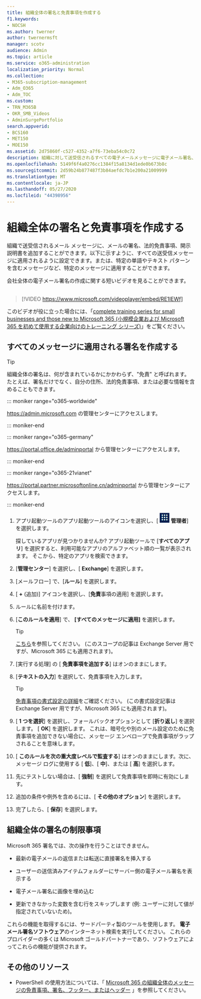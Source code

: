 ```yaml
---
title: 組織全体の署名と免責事項を作成する
f1.keywords:
- NOCSH
ms.author: twerner
author: twernermsft
manager: scotv
audience: Admin
ms.topic: article
ms.service: o365-administration
localization_priority: Normal
ms.collection:
- M365-subscription-management
- Adm_O365
- Adm_TOC
ms.custom:
- TRN_M365B
- OKR_SMB_Videos
- AdminSurgePortfolio
search.appverid:
- BCS160
- MET150
- MOE150
ms.assetid: 2d75860f-c527-4352-a7f6-73eba54c0c72
description: 組織に対して送受信されるすべての電子メールメッセージに電子メール署名、法的免責事項、または開示ステートメントを追加する方法について説明します。
ms.openlocfilehash: 5149f6f4a0276cc1384f15a8134d1ede0b673b8c
ms.sourcegitcommit: 2d59b24b877487f3b84aefdc7b1e200a21009999
ms.translationtype: MT
ms.contentlocale: ja-JP
ms.lasthandoff: 05/27/2020
ms.locfileid: "44398956"
---
```

# <a name="create-organization-wide-signatures-and-disclaimers"></a>組織全体の署名と免責事項を作成する

 組織で送受信されるメール メッセージに、メールの署名、法的免責事項、開示説明書を追加することができます。以下に示すように、すべての送受信メッセージに適用されるように設定できます。または、特定の単語やテキスト パターンを含むメッセージなど、特定のメッセージに適用することができます。

 会社全体の電子メール署名の作成に関する短いビデオを見ることができます。 <br><br>
  
> [!VIDEO https://www.microsoft.com/videoplayer/embed/RE1IEWf] 

このビデオが役に立った場合には、「[complete training series for small businesses and those new to Microsoft 365 (小規模企業および Microsoft 365 を初めて使用する企業向けのトレーニング シリーズ)](https://support.office.com/article/6ab4bbcd-79cf-4000-a0bd-d42ce4d12816)」をご覧ください。

## <a name="create-a-signature-that-applies-to-all-messages"></a>すべてのメッセージに適用される署名を作成する

> [!TIP]
> 組織全体の署名は、何が含まれているかにかかわらず、"免責" と呼ばれます。 たとえば、署名だけでなく、自分の住所、法的免責事項、または必要な情報を含めることもできます。
    
::: moniker range="o365-worldwide"

<a href="https://go.microsoft.com/fwlink/p/?linkid=2024339" target="_blank">https://admin.microsoft.com</a> の管理センターにアクセスします。

::: moniker-end

::: moniker range="o365-germany"

<a href="https://go.microsoft.com/fwlink/p/?linkid=848041" target="_blank">https://portal.office.de/adminportal</a> から管理センターにアクセスします。

::: moniker-end

::: moniker range="o365-21vianet"

<a href="https://go.microsoft.com/fwlink/p/?linkid=850627" target="_blank">https://portal.partner.microsoftonline.cn/adminportal</a> から管理センターにアクセスします。

::: moniker-end

1. アプリ起動ツールのアプリ起動ツールのアイコンを選択し、[ ![ ](../../media/7502f4ec-3c9a-435d-a7b4-b9cda85189a7.png) **管理者**] を選択します。
   
    探しているアプリが見つかりませんか? アプリ起動ツールで [**すべてのアプリ**] を選択すると、利用可能なアプリのアルファベット順の一覧が表示されます。 そこから、特定のアプリを検索できます。 
    
2. [**管理センター**] を選択し、[ **Exchange**] を選択します。
    
3. [メールフロー] で、[**ルール**] を選択します。
    
4. [ **+** (追加)] アイコンを選択し、[**免責**事項の適用] を選択します。
    
5. ルールに名前を付けます。
    
6. [**このルールを適用**] で、 **[すべてのメッセージに適用]** を選択します。
    
    > [!TIP]
    > [こちら](https://docs.microsoft.com/Exchange/policy-and-compliance/mail-flow-rules/signatures#Scoping)を参照してください。 (このスコープの記事は Exchange Server 用ですが、Microsoft 365 にも適用されます)。 
  
7. [実行する処理] の [ **免責事項を追加する**] はオンのままにします。 
    
8.  [**テキストの入力**] を選択して、免責事項を入力します。 
    
    > [!TIP]
    > [免責事項の書式設定の詳細](https://docs.microsoft.com/Exchange/policy-and-compliance/mail-flow-rules/signatures#FormatDisclaimer)をご確認ください。 (この書式設定記事は Exchange Server 用ですが、Microsoft 365 にも適用されます)。 

9. [ **1 つを選択**] を選択し、フォールバックオプションとして [**折り返し**] を選択します。 [ **OK**] を選択します。 これは、暗号化や別のメール設定のために免責事項を追加できない場合に、メッセージ エンベロープで免責事項がラップされることを意味します。
    
10. [ **このルールを次の重大度レベルで監査する**] はオンのままにします。次に、メッセージ ログに使用する [ **低**]、[ **中**]、または [ **高**] を選択します。 
    
11. 先にテストしない場合は、[ **強制**] を選択して免責事項を即時に有効にします。 
    
12. 追加の条件や例外を含めるには、[ **その他のオプション**] を選択します。 
    
13. 完了したら、[ **保存**] を選択します。 
    
## <a name="limitations-of-organization-wide-signatures"></a>組織全体の署名の制限事項

Microsoft 365 署名では、次の操作を行うことはできません。
  
- 最新の電子メールの返信または転送に直接署名を挿入する
    
- ユーザーの送信済みアイテムフォルダーにサーバー側の電子メール署名を表示する
    
- 電子メール署名に画像を埋め込む
    
- 更新できなかった変数を含む行をスキップします (例: ユーザーに対して値が指定されていないため)。
    
これらの機能を取得するには、サードパーティ製のツールを使用します。 **電子メール署名ソフトウェア**のインターネット検索を実行してください。 これらのプロバイダーの多くは Microsoft ゴールドパートナーであり、ソフトウェアによってこれらの機能が提供されます。 
  
## <a name="more-resources"></a>その他のリソース

- PowerShell の使用方法については、「 [Microsoft 365 の組織全体のメッセージの免責事項、署名、フッター、またはヘッダー](https://docs.microsoft.com/exchange/security-and-compliance/mail-flow-rules/disclaimers-signatures-footers-or-headers) 」を参照してください。 
    

